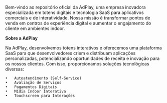 Bem-vindo ao repositório oficial da AdPlay, uma empresa inovadora especializada em totens digitais e tecnologia SaaS para aplicativos comerciais e de interatividade. Nossa missão é transformar pontos de venda em centros de experiência digital e aumentar o engajamento do cliente em ambientes indoor.

<strong>Sobre a AdPlay</strong>  

Na AdPlay, desenvolvemos totens interativos e oferecemos uma plataforma SaaS para que desenvolvedores criem e distribuam aplicações personalizadas, potencializando oportunidades de receita e inovação para os nossos clientes. Com isso, proporcionamos soluções tecnológicas diversas:

	•	Autoatendimento (Self-Service)
	•	Avaliação de Serviços
	•	Pagamentos Digitais
	•	Mídia Indoor Interativa
	•	Touchscreen para Interações



<!---
AdPlay-Totens/AdPlay-Totens is a ✨ special ✨ repository because its `README.md` (this file) appears on your GitHub profile.
You can click the Preview link to take a look at your changes.
--->
